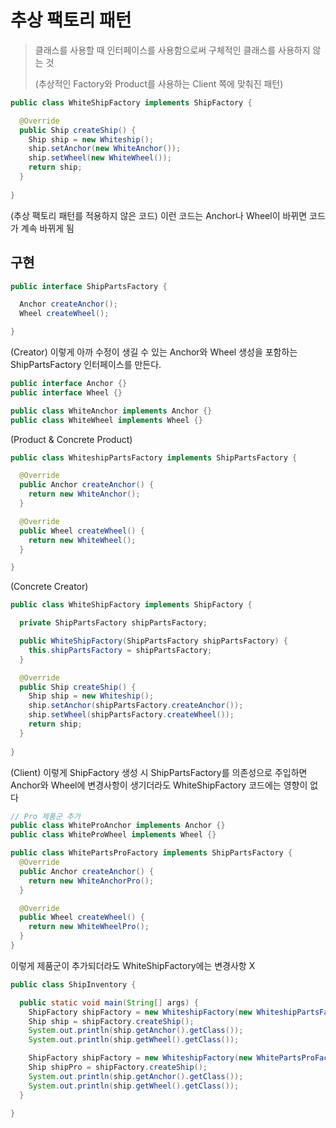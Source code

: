 # 추상 팩토리 패턴

> 클래스를 사용할 때 인터페이스를 사용함으로써 구체적인 클래스를 사용하지 않는 것
>
> (추상적인 Factory와 Product를 사용하는 Client 쪽에 맞춰진 패턴)

```java
public class WhiteShipFactory implements ShipFactory {

  @Override
  public Ship createShip() {
    Ship ship = new Whiteship();
    ship.setAnchor(new WhiteAnchor());
    ship.setWheel(new WhiteWheel());
    return ship; 
  }
    
}
```

(추상 팩토리 패턴를 적용하지 않은 코드)
이런 코드는 Anchor나 Wheel이 바뀌면 코드가 계속 바뀌게 됨

## 구현

```java
public interface ShipPartsFactory {

  Anchor createAnchor();
  Wheel createWheel();

}
```

(Creator)
이렇게 아까 수정이 생길 수 있는 Anchor와 Wheel 생성을 포함하는 ShipPartsFactory 인터페이스를 만든다.

```java
public interface Anchor {}
public interface Wheel {}

public class WhiteAnchor implements Anchor {}
public class WhiteWheel implements Wheel {}
```

(Product & Concrete Product)

```java
public class WhiteshipPartsFactory implements ShipPartsFactory {

  @Override
  public Anchor createAnchor() {
    return new WhiteAnchor();
  }

  @Override
  public Wheel createWheel() {
    return new WhiteWheel();
  }

}
```

(Concrete Creator)

```java
public class WhiteShipFactory implements ShipFactory {

  private ShipPartsFactory shipPartsFactory;

  public WhiteShipFactory(ShipPartsFactory shipPartsFactory) {
    this.shipPartsFactory = shipPartsFactory;
  }

  @Override
  public Ship createShip() {
    Ship ship = new Whiteship();
    ship.setAnchor(shipPartsFactory.createAnchor());
    ship.setWheel(shipPartsFactory.createWheel());
    return ship; 
  }
    
}
```

(Client)
이렇게 ShipFactory 생성 시 ShipPartsFactory를 의존성으로 주입하면 Anchor와 Wheel에 변경사항이 생기더라도 WhiteShipFactory 코드에는 영향이 없다

```java
// Pro 제품군 추가
public class WhiteProAnchor implements Anchor {}
public class WhiteProWheel implements Wheel {}

public class WhitePartsProFactory implements ShipPartsFactory {
  @Override
  public Anchor createAnchor() {
    return new WhiteAnchorPro();
  }

  @Override
  public Wheel createWheel() {
    return new WhiteWheelPro();
  }
}
```

이렇게 제품군이 추가되더라도 WhiteShipFactory에는 변경사항 X

```java
public class ShipInventory {

  public static void main(String[] args) {
    ShipFactory shipFactory = new WhiteshipFactory(new WhiteshipPartsFactory()); // 일반 제품군
    Ship ship = shipFactory.createShip();
    System.out.println(ship.getAnchor().getClass());
    System.out.println(ship.getWheel().getClass());

    ShipFactory shipFactory = new WhiteshipFactory(new WhitePartsProFactory()); // Pro 제품군
    Ship shipPro = shipFactory.createShip();
    System.out.println(ship.getAnchor().getClass());
    System.out.println(ship.getWheel().getClass());
  }

}
```
